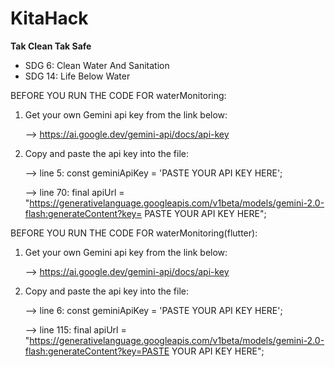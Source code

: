 # KitaHack

**Tak Clean Tak Safe**

- SDG 6: Clean Water And Sanitation
- SDG 14: Life Below Water


BEFORE YOU RUN THE CODE FOR waterMonitoring:

  1. Get your own Gemini api key from the link below:
  
      --> https://ai.google.dev/gemini-api/docs/api-key
  
  2. Copy and paste the api key into the file:
  
      --> line 5: const geminiApiKey = 'PASTE YOUR API KEY HERE';
     
      --> line 70: final apiUrl = "https://generativelanguage.googleapis.com/v1beta/models/gemini-2.0-flash:generateContent?key= PASTE YOUR API KEY HERE";


BEFORE YOU RUN THE CODE FOR waterMonitoring(flutter):

  1. Get your own Gemini api key from the link below:
  
      --> https://ai.google.dev/gemini-api/docs/api-key
  
  2. Copy and paste the api key into the file:
  
      --> line 6: const geminiApiKey = 'PASTE YOUR API KEY HERE';
     
      --> line 115: final apiUrl = "https://generativelanguage.googleapis.com/v1beta/models/gemini-2.0-flash:generateContent?key=PASTE YOUR API KEY HERE";
